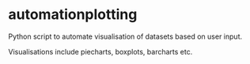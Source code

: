 # automationplotting

Python script to automate visualisation of datasets based on user input.

Visualisations include piecharts, boxplots, barcharts etc.
